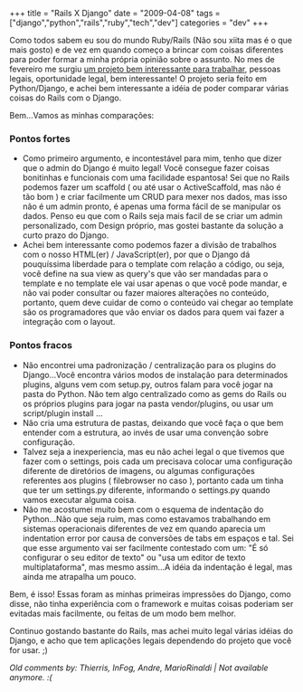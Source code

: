 +++
title = "Rails X Django"
date = "2009-04-08"
tags = ["django","python","rails","ruby","tech","dev"]
categories = "dev"
+++

Como todos sabem eu sou do mundo Ruby/Rails (Não sou xiita mas é o
que mais gosto) e de vez em quando começo a brincar com coisas
diferentes para poder formar a minha própria opinião sobre o assunto.
No mes de fevereiro me surgiu
[um projeto bem interessante para trabalhar](http://pothix.com/blog/development/projeto-de-fevereiro "Projeto de fevereiro"),
pessoas legais, oportunidade legal, bem interessante! O projeto seria
feito em Python/Django, e achei bem interessante a idéia de poder
comparar várias coisas do Rails com o Django.

Bem...Vamos as minhas comparações:

### Pontos fortes
* Como primeiro argumento, e incontestável para mim, tenho que dizer que o admin do Django é muito legal! Você consegue fazer coisas bonitinhas e funcionais com uma facilidade espantosa! Sei que no Rails podemos fazer um scaffold ( ou até usar o ActiveScaffold, mas não é tão bom ) e criar facilmente um CRUD para mexer nos dados, mas isso não é um admin pronto, é apenas uma forma fácil de se manipular os dados. Penso eu que com o Rails seja mais facil de se criar um admin personalizado, com Design próprio, mas gostei bastante da solução a curto prazo do Django.
* Achei bem interessante como podemos fazer a divisão de trabalhos com o nosso HTML(er) / JavaScript(er), por que o Django dá pouquíssima liberdade para o template com relação a código, ou seja, você define na sua view as query's que vão ser mandadas para o template e no template ele vai usar apenas o que você pode mandar, e não vai poder consultar ou fazer maiores alterações no conteúdo, portanto, quem deve cuidar de como o conteúdo vai chegar ao template são os programadores que vão enviar os dados para quem vai fazer a integração com o layout.

### Pontos fracos
*  Não encontrei uma padronização / centralização para os plugins do Django...Você encontra vários modos de instalação para determinados plugins, alguns vem com setup.py, outros falam para você jogar na pasta do Python. Não tem algo centralizado como as gems do Rails ou os próprios plugins para jogar na pasta vendor/plugins, ou usar um script/plugin install ...
*  Não cria uma estrutura de pastas, deixando que você faça o que bem entender com a estrutura, ao invés de usar uma convenção sobre configuração.
* Talvez seja a inexperiencia, mas eu não achei legal o que tivemos que fazer com o settings, pois cada um precisava colocar uma configuração diferente de diretórios de imagens, ou algumas configurações referentes aos plugins ( filebrowser no caso ), portanto cada um tinha que ter um settings.py diferente, informando o settings.py quando vamos executar alguma coisa.
* Não me acostumei muito bem com o esquema de indentação do Python...Não que seja ruim, mas como estavamos trabalhando em sistemas operacionais diferentes de vez em quando aparecia um indentation error por causa de conversões de tabs em espaços e tal. Sei que esse argumento vai ser facilmente contestado com um: "É só configurar o seu editor de texto" ou "usa um editor de texto multiplataforma", mas mesmo assim...A idéia da indentação é legal, mas ainda me atrapalha um pouco.

Bem, é isso! Essas foram as minhas primeiras impressões do Django,
como disse, não tinha experiência com o framework e muitas coisas
poderiam ser evitadas mais facilmente, ou feitas de um modo bem
melhor.

Continuo gostando bastante do Rails, mas achei muito legal várias
idéias do Django, e acho que tem aplicações legais dependendo do
projeto que você for usar. ;)



_Old comments by: Thierris, InFog, Andre, MarioRinaldi | Not available anymore. :(_

